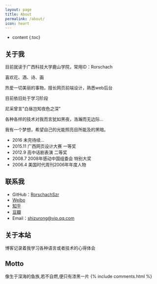 ```yaml
---
layout: page
title: About
permalink: /about/
icon: heart
---
```


* content
{:toc}

## 关于我

目前就读于广西科技大学鹿山学院，常用ID：Rorschach

喜欢花、酒、诗、画

热爱一切美丽的事物，擅长网页前端设计，熟悉web后台

目前依旧处于学习阶段

尼采曾言"白昼岂知夜色之深"

各种各样的技术对我而言犹如黑夜，浩瀚而无边际...

我有一个梦想，希望自己的光能照亮目所能及的黑暗。


* 2016     未完待续... 
* 2015.11  广西网页设计大赛 一等奖 
* 2012.9   高中话剧表演 二等奖 
* 2008.7   2008年感动中国组委会 特别大奖
* 2006.4   美国时代周刊2006年年度人物

## 联系我

* GitHub：[RorschachSzr](https://github.com/RorschachSzr)
* [Weibo](http://weibo.com/RorschachSZR)
* [知乎](https://www.zhihu.com/people/zu-rong-46)
* [豆瓣](https://www.douban.com/people/RorschachSzr)
* Email：shizurong@vip.qq.com


## 关于本站

博客记录着我学习各种语言或者技术的心得体会


## Motto
像生于深海的鱼族,若不自燃,便只有漆黑一片
{% include comments.html %}
